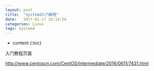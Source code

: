 ```yaml
---
layout: post
title:  "Systemd入门教程"
date:   2017-01-17 10:14:54
categories: Linux
tags: Systemd
---
```


* content
{:toc}

入门教程页面

http://www.centoscn.com/CentOS/Intermediate/2016/0611/7431.html 
